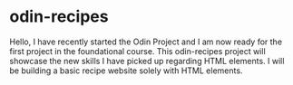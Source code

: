 # odin-recipes
Hello, I have recently started the Odin Project and I am now ready for the first project in the foundational course.
This odin-recipes project will showcase the new skills I have picked up regarding HTML elements. 
I will be building a basic recipe website solely with HTML elements.